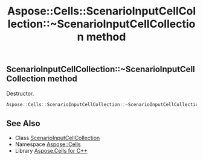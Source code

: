 ﻿---
title: Aspose::Cells::ScenarioInputCellCollection::~ScenarioInputCellCollection method
linktitle: ~ScenarioInputCellCollection
second_title: Aspose.Cells for C++ API Reference
description: 'Aspose::Cells::ScenarioInputCellCollection::~ScenarioInputCellCollection method. Destructor in C++.'
type: docs
weight: 200
url: /cpp/aspose.cells/scenarioinputcellcollection/~scenarioinputcellcollection/
---
## ScenarioInputCellCollection::~ScenarioInputCellCollection method


Destructor.

```cpp
Aspose::Cells::ScenarioInputCellCollection::~ScenarioInputCellCollection()
```

## See Also

* Class [ScenarioInputCellCollection](../)
* Namespace [Aspose::Cells](../../)
* Library [Aspose.Cells for C++](../../../)
